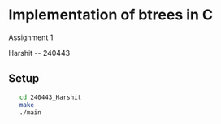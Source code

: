 # Implementation of btrees in C
Assignment 1

Harshit -- 240443
## Setup
```bash
   cd 240443_Harshit
   make
   ./main
```
